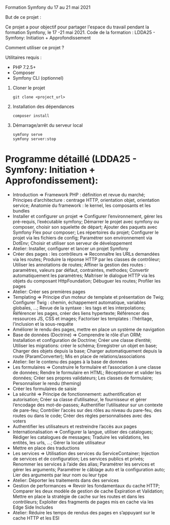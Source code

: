 Formation Symfony du 17 au 21 mai 2021

But de ce projet :

Ce projet a pour objectif pour partager l'espace du travail pendant la formation Symfony, le 17 -21 mai 2021.
Code de la formation : LDDA25 - Symfony: Initiation + Approfondissement

Comment utiliser ce projet ?

Utilitaires requis :

- PHP 7.2.5+
- Composer
- Symfony CLI (optionnel)


1) Cloner le projet
    ```
    git clone <project_url>
    ```

2) Installation des dépendances
    ```
    composer install
    ```

3) Démarrage/arrêt du serveur local
   ```
   symfony serve
   symfony server:stop
   ```

Programme détaillé (LDDA25 - Symfony: Initiation + Approfondissement):
====================================================================================    
* Introduction => Framework PHP : définition et revue du marché; Principes d’architecture : centrage HTTP, orientation objet, orientation service; Anatomie du framework : le kernel, les composants et les bundles
* Installer et configurer un projet => Configurer l’environnement, gérer les pré-requis, l’exécutable symfony; Démarrer le projet avec symfony ou composer, choisir son squelette de départ; Ajouter des paquets avec Symfony Flex pour composer; Les répertoires du projet; Configurer le projet via les fichiers de config; Paramétrer son environnement via DotEnv; Choisir et utiliser son serveur de développement
* Atelier: Installer, configurer et lancer un projet Symfony
* Créer des pages : les contrôleurs => Reconnaître les URLs demandées via les routes;
  Produire la réponse HTTP par les classes de contrôleur; Utiliser les annotations de routes; Affiner la gestion des routes : paramètres, valeurs par défaut, contraintes, methodes; Convertir automatiquement les paramètres; Maîtriser le dialogue HTTP via les objets du composant HttpFoundation; Débuguer les routes; Profiler les pages
* Atelier: Créer ses premières pages
* Templating => Principe d’un moteur de template et présentation de Twig; Configurer Twig : chemin, échappement automatique, variables globales, …; Revue de la syntaxe : les tags et les interpolations; Référencer les pages, créer des liens hypertexte; Référencer des ressources JS, CSS et images; Factoriser les templates : l’héritage, l’inclusion et la sous-requête
* Améliorer le rendu des pages, mettre en place un système de navigation
* Base de données (Doctrine) => Comprendre le rôle d’un ORM; Installation et configuration de Doctrine; Créer une classe d’entité; Utiliser les migrations: créer le schéma; Enregistrer un objet en base; Charger des objets depuis la base; Charger automatiquement depuis la route (ParamConverter); Mis en place de relations/associations
* Atelier: lier le contenu des pages à la base de données
* Les formulaires => Construire le formulaire et l’association à une classe de données; Rendre le formulaire en HTML; Réceptionner et valider les données; Créer ses propres validateurs; Les classes de formulaire; Personnaliser le rendu (theming)
* Créer les formulaires de saisie
* La sécurité => Principe de fonctionnement: authentification et autorisation; Créer sa classe d’utilisateur, le fournisseur et gérer l’encodage des mot-de-passes; Authentifier l’utilisateur sur un contexte de pare-feu; Contrôler l’accès sur des rôles au niveau du pare-feu, des routes ou dans le code; Créer des règles personnalisées avec des voters
* Authentifier les utilisateurs et restreindre l’accès aux pages
* Internationalisation => Configurer la langue, utiliser des catalogues; Rédiger les catalogues de messages; Traduire les validations, les entités, les urls, …; Gérer la locale utilisateur
* Mettre en place des traductions
* Les services => Utilisation des services du ServiceContainer; Injection de services et de configuration; Les services publics et privés; Renommer les services à l’aide des alias; Paramétrer les services et gérer les arguments; Paramétrer le câblage auto et la configuration auto; Lier des arguments par leur nom ou leur type
* Atelier: Déporter les traitements dans des services
* Gestion de performances => Revoir les fondamentaux du cache HTTP; Comparer les deux modèle de gestion de cache Expiration et Validation; Mettre en place la stratégie de cache sur les routes et dans les contrôleurs; Exploiter des fragments de pages mis en cache via les Edge Side Includes
* Atelier: Réduire les temps de rendus des pages en s’appuyant sur le cache HTTP et les ESI
